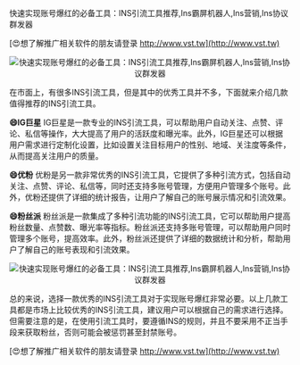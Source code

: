 快速实现账号爆红的必备工具：INS引流工具推荐,Ins霸屏机器人,Ins营销,Ins协议群发器

[😍想了解推广相关软件的朋友请登录 http://www.vst.tw](http://www.vst.tw)

 <center><img src="https://vst.tw/MP4/tuiguang/png/8.png" alt="快速实现账号爆红的必备工具：INS引流工具推荐,Ins霸屏机器人,Ins营销,Ins协议群发器"></center>

在市面上，有很多INS引流工具，但是其中的优秀工具并不多，下面就来介绍几款值得推荐的INS引流工具。

**😄IG巨星**
IG巨星是一款专业的INS引流工具，可以帮助用户自动关注、点赞、评论、私信等操作，大大提高了用户的活跃度和曝光率。此外，IG巨星还可以根据用户需求进行定制化设置，比如设置关注目标用户的性别、地域、关注度等条件，从而提高关注用户的质量。

**😄优粉**
优粉是另一款非常优秀的INS引流工具，它提供了多种引流方式，包括自动关注、点赞、评论、私信等，同时还支持多账号管理，方便用户管理多个账号。此外，优粉还提供了详细的统计报告，让用户了解自己的账号展示情况和引流效果。

**😄粉丝派**
粉丝派是一款集成了多种引流功能的INS引流工具，它可以帮助用户提高粉丝数量、点赞数、曝光率等指标。粉丝派还支持多账号管理，可以帮助用户同时管理多个账号，提高效率。此外，粉丝派还提供了详细的数据统计和分析，帮助用户了解自己的账号表现和引流效果。

 <center><img src="https://vst.tw/MP4/tuiguang/png/4.png" alt="快速实现账号爆红的必备工具：INS引流工具推荐,Ins霸屏机器人,Ins营销,Ins协议群发器"></center>

总的来说，选择一款优秀的INS引流工具对于实现账号爆红非常必要。以上几款工具都是市场上比较优秀的INS引流工具，建议用户可以根据自己的需求进行选择。但需要注意的是，在使用引流工具时，要遵循INS的规则，并且不要采用不正当手段来获取粉丝，否则可能会被惩罚甚至封禁账号。

[😍想了解推广相关软件的朋友请登录 http://www.vst.tw](http://www.vst.tw)



